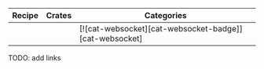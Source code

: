 | Recipe | Crates | Categories |
|--------|--------|------------|
|  |  | [![cat-websocket][cat-websocket-badge]][cat-websocket] |

<div class="hidden">
TODO: add links
</div>
